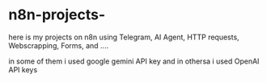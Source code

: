 # n8n-projects-
here is my projects on n8n using Telegram, AI Agent, HTTP requests, Webscrapping, Forms, and ....

in some of them i used google gemini API key and in othersa i used OpenAI API keys
